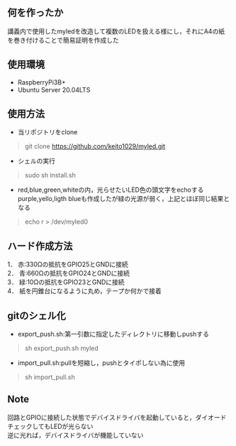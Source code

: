## 何を作ったか      
      
講義内で使用したmyledを改造して複数のLEDを扱える様にし，それにA4の紙を巻き付けることで簡易証明を作成した      
      
## 使用環境      
      
* RaspberryPi3B+      
* Ubuntu Server 20.04LTS      
      
## 使用方法      
      
* 当リポジトリをclone      
> git clone https://github.com/keito1029/myled.git      
      
* シェルの実行      
> sudo sh install.sh      
      
* red,blue,green,whiteの内，光らせたいLED色の頭文字をechoする      
  purple,yello,ligth blueも作成したが緑の光源が弱く，上記とほぼ同じ結果となる    
    
> echo r > /dev/myled0    
      
## ハード作成方法     
    
1． 赤:330Ωの抵抗をGPIO25とGNDに接続    
2． 青:660Ωの抵抗をGPIO24とGNDに接続    
3． 緑:10Ωの抵抗をGPIO23とGNDに接続    
4． 紙を円錐台になるように丸め，テープか何かで接着  
  
## gitのシェル化  
  
* export_push.sh:第一引数に指定したディレクトリに移動しpushする  
> sh export_push.sh myled  
* import_pull.sh:pullを短縮し，pushとタイポしない為に使用  
> sh import_pull.sh  
    
## Note  
  
回路とGPIOに接続した状態でデバイスドライバを起動していると，ダイオードチェックしてもLEDが光らない  
逆に光れば，デバイスドライバが機能していない  
  

